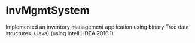 # InvMgmtSystem
Implemented an inventory management application using binary Tree data structures. (Java) (using Intellij IDEA 2016.1)
